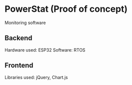# PowerStat (Proof of concept)
 Monitoring software

## Backend
 Hardware used: ESP32
 Software: RTOS
 
## Frontend 
 Libraries used: jQuery, Chart.js
 
